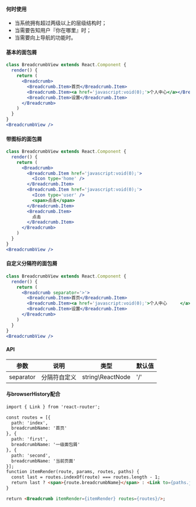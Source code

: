 
#### **何时使用**
- 当系统拥有超过两级以上的层级结构时；
- 当需要告知用户『你在哪里』时；
- 当需要向上导航的功能时。


#### **基本的面包屑**
```jsx
class BreadcrumbView extends React.Component {
  render() {
    return (
      <Breadcrumb>
        <Breadcrumb.Item>首页</Breadcrumb.Item>
        <Breadcrumb.Item><a href='javascript:void(0);'>个人中心</a></Breadcrumb.Item>
        <Breadcrumb.Item>设置</Breadcrumb.Item>
      </Breadcrumb>
    )
  }
}
<BreadcrumbView />
```

#### **带图标的面包屑**
```jsx
class BreadcrumbView extends React.Component {
  render() {
    return (
      <Breadcrumb>
        <Breadcrumb.Item href='javascript:void(0);'>
          <Icon type='home' />
        </Breadcrumb.Item>
        <Breadcrumb.Item href='javascript:void(0);'>
          <Icon type='user' />
          <span>点击</span>
        </Breadcrumb.Item>
        <Breadcrumb.Item>
          点击
        </Breadcrumb.Item>
      </Breadcrumb>
    )
  }
}
<BreadcrumbView />
```

#### **自定义分隔符的面包屑**
```jsx
class BreadcrumbView extends React.Component {
  render() {
    return (
      <Breadcrumb separator='>'>
        <Breadcrumb.Item>首页</Breadcrumb.Item>
        <Breadcrumb.Item><a href='javascript:void(0);'>个人中心     </a></Breadcrumb.Item>
        <Breadcrumb.Item>设置</Breadcrumb.Item>
      </Breadcrumb>
    )
  }
}
<BreadcrumbView />

```

#### **API**

| 参数 | 说明 | 类型 | 默认值 |
| --- | --- | --- | --- |
| separator | 分隔符自定义 | string\ReactNode | '/' |

#### **与browserHistory配合**
```html
import { Link } from 'react-router';

const routes = [{
  path: 'index',
  breadcrumbName: '首页'
}, {
  path: 'first',
  breadcrumbName: '一级面包屑'
}, {
  path: 'second',
  breadcrumbName: '当前页面'
}];
function itemRender(route, params, routes, paths) {
  const last = routes.indexOf(route) === routes.length - 1;
  return last ? <span>{route.breadcrumbName}</span> : <Link to={paths.join('/')}>{route.breadcrumbName}</Link>;
}

return <Breadcrumb itemRender={itemRender} routes={routes}/>;
```
